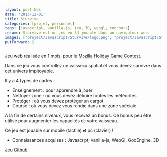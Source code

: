 ```yaml
---
layout: post.hbs
date: '2013-12-01'
title: Sturvive
categories: [projet, personnel]
tags: [javascript, vanilla-js, jeu, 3D, webgl, concours]
resume: Sturvive est un jeu en 3d jouable dans un navigateur web.
images: ["project/Javascript/Sturvive/logo.png", "project/Javascript/Sturvive/menu.png", "project/Javascript/Sturvive/0.png", "project/Javascript/Sturvive/1.png", "project/Javascript/Sturvive/2.png", "project/Javascript/Sturvive/3.png", "project/Javascript/Sturvive/4.png", "project/Javascript/Sturvive/bonus.png", "project/Javascript/Sturvive/maps.png"]
putForward: 2
---
```

Jeu web réalisée en 1 mois, pour le <a href="https://blog.mozilla.org/blog/2013/12/05/unleash-the-game-creator-in-you-by-entering-our-holiday-gaming-competition/" target="_blank">Mozilla Holiday Game Contest</a>.

Dans ce jeu vous controllez un vaisseau spatial et vous devez survivre dans cet univers impitoyable.

Il y a 4 types de cartes :
* Enseignement : pour apprendre à jouer
* Nettoyer zone : où vous devez détruire toutes les météorites
* Protéger : où vous devez protéger un cargot
* Course : où vous devez vous rendre dans une zone spéciale

A la fin de certains niveaux, vous recevez un bonus. Ce bonus peu être utilisé pour augmenter les capacités de votre vaisseau.

Ce jeu est jouable sur mobile (tactile) et pc (clavier) ! 

* Connaissances acquises : Javascript, vanilla-js, WebGl, GooEngine, 3D

<div class="container-link">
  <a href="http://manland.github.io/sturvive" target="_blank">Jeu</a>
  <a href="https://github.com/manland/sturvive" target="_blank">Github</a>
</div>

